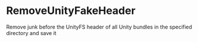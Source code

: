 # RemoveUnityFakeHeader
Remove junk before the UnityFS header of all Unity bundles in the specified directory and save it
